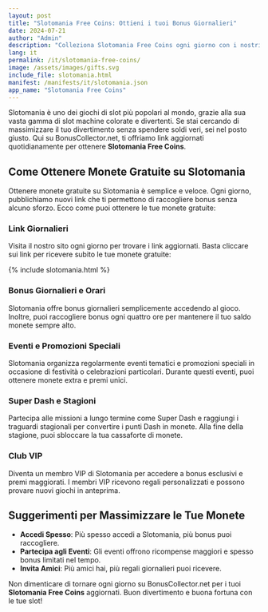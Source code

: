 ```yaml
---
layout: post
title: "Slotomania Free Coins: Ottieni i tuoi Bonus Giornalieri"
date: 2024-07-21
author: "Admin"
description: "Colleziona Slotomania Free Coins ogni giorno con i nostri link aggiornati. Ottieni monete gratuite per divertirti con i tuoi giochi da casinò preferiti."
lang: it
permalink: /it/slotomania-free-coins/
image: /assets/images/gifts.svg
include_file: slotomania.html
manifest: /manifests/it/slotomania.json
app_name: "Slotomania Free Coins"
---
```


Slotomania è uno dei giochi di slot più popolari al mondo, grazie alla sua vasta gamma di slot machine colorate e divertenti. Se stai cercando di massimizzare il tuo divertimento senza spendere soldi veri, sei nel posto giusto. Qui su BonusCollector.net, ti offriamo link aggiornati quotidianamente per ottenere **Slotomania Free Coins**.

## Come Ottenere Monete Gratuite su Slotomania

Ottenere monete gratuite su Slotomania è semplice e veloce. Ogni giorno, pubblichiamo nuovi link che ti permettono di raccogliere bonus senza alcuno sforzo. Ecco come puoi ottenere le tue monete gratuite:

### Link Giornalieri
Visita il nostro sito ogni giorno per trovare i link aggiornati. Basta cliccare sui link per ricevere subito le tue monete gratuite:

{% include slotomania.html %}

### Bonus Giornalieri e Orari
Slotomania offre bonus giornalieri semplicemente accedendo al gioco. Inoltre, puoi raccogliere bonus ogni quattro ore per mantenere il tuo saldo monete sempre alto.

### Eventi e Promozioni Speciali
Slotomania organizza regolarmente eventi tematici e promozioni speciali in occasione di festività o celebrazioni particolari. Durante questi eventi, puoi ottenere monete extra e premi unici.

### Super Dash e Stagioni
Partecipa alle missioni a lungo termine come Super Dash e raggiungi i traguardi stagionali per convertire i punti Dash in monete. Alla fine della stagione, puoi sbloccare la tua cassaforte di monete.

### Club VIP
Diventa un membro VIP di Slotomania per accedere a bonus esclusivi e premi maggiorati. I membri VIP ricevono regali personalizzati e possono provare nuovi giochi in anteprima.

## Suggerimenti per Massimizzare le Tue Monete

- **Accedi Spesso**: Più spesso accedi a Slotomania, più bonus puoi raccogliere.
- **Partecipa agli Eventi**: Gli eventi offrono ricompense maggiori e spesso bonus limitati nel tempo.
- **Invita Amici**: Più amici hai, più regali giornalieri puoi ricevere.

Non dimenticare di tornare ogni giorno su BonusCollector.net per i tuoi **Slotomania Free Coins** aggiornati. Buon divertimento e buona fortuna con le tue slot!